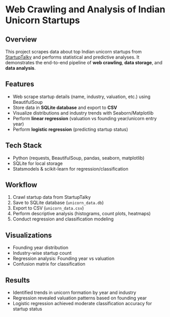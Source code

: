 # Web Crawling and Analysis of Indian Unicorn Startups

## Overview
This project scrapes data about top Indian unicorn startups from [StartupTalky](https://startuptalky.com/top-unicorn-startups-india/) and performs statistical and predictive analyses. It demonstrates the end-to-end pipeline of **web crawling**, **data storage**, and **data analysis**.

## Features
- Web scrape startup details (name, industry, valuation, etc.) using BeautifulSoup
- Store data in **SQLite database** and export to **CSV**
- Visualize distributions and industry trends with Seaborn/Matplotlib
- Perform **linear regression** (valuation vs founding year/unicorn entry year)
- Perform **logistic regression** (predicting startup status)

## Tech Stack
- Python (requests, BeautifulSoup, pandas, seaborn, matplotlib)
- SQLite for local storage
- Statsmodels & scikit-learn for regression/classification

## Workflow
1. Crawl startup data from StartupTalky
2. Save to SQLite database (`unicorn_data.db`)
3. Export to CSV (`unicorn_data.csv`)
4. Perform descriptive analysis (histograms, count plots, heatmaps)
5. Conduct regression and classification modeling

## Visualizations
- Founding year distribution
- Industry-wise startup count
- Regression analysis: Founding year vs valuation
- Confusion matrix for classification

## Results
- Identified trends in unicorn formation by year and industry
- Regression revealed valuation patterns based on founding year
- Logistic regression achieved moderate classification accuracy for startup status

